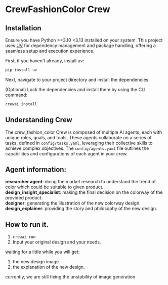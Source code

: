 # CrewFashionColor Crew

## Installation

Ensure you have Python >=3.10 <3.13 installed on your system. This project uses [UV](https://docs.astral.sh/uv/) for dependency management and package handling, offering a seamless setup and execution experience.

First, if you haven't already, install uv:

```bash
pip install uv
```

Next, navigate to your project directory and install the dependencies:

(Optional) Lock the dependencies and install them by using the CLI command:
```bash
crewai install
```
## Understanding  Crew

The crew_fashion_color Crew is composed of multiple AI agents, each with unique roles, goals, and tools. These agents collaborate on a series of tasks, defined in `config/tasks.yaml`, leveraging their collective skills to achieve complex objectives. The `config/agents.yaml` file outlines the capabilities and configurations of each agent in your crew.


## Agent information:    
**researcher agent**: doing the market research to understand the trend of color which could be suitable to given product.   
**design_insight_specialist**: making the final decision on the colorway of the provided product.    
**designer**: generating the illustration of the new colorway design.  
**design_explainer**: providing the story and philosophy of the new design.  

## How to run it. 
1. `crewai run`
2. Input your original design and your needs.   

waiting for a little while you will get:  
1. the new design image  
2. the explanation of the new design.


currently, we are still fixing the unstability of image generation.   
